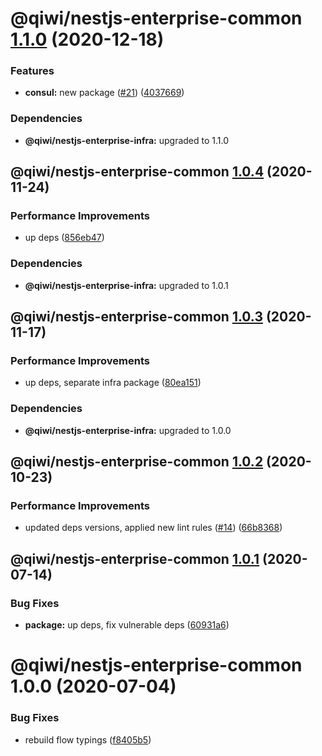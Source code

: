 # @qiwi/nestjs-enterprise-common [1.1.0](https://github.com/qiwi/nestjs-enterprise/compare/@qiwi/nestjs-enterprise-common@1.0.4...@qiwi/nestjs-enterprise-common@1.1.0) (2020-12-18)


### Features

* **consul:** new package ([#21](https://github.com/qiwi/nestjs-enterprise/issues/21)) ([4037669](https://github.com/qiwi/nestjs-enterprise/commit/40376697a61ff39a9db08bc10b9f242c2b4fe7bf))





### Dependencies

* **@qiwi/nestjs-enterprise-infra:** upgraded to 1.1.0

## @qiwi/nestjs-enterprise-common [1.0.4](https://github.com/qiwi/nestjs-enterprise/compare/@qiwi/nestjs-enterprise-common@1.0.3...@qiwi/nestjs-enterprise-common@1.0.4) (2020-11-24)


### Performance Improvements

* up deps ([856eb47](https://github.com/qiwi/nestjs-enterprise/commit/856eb47915d387d594d1605462f53fa22149990b))





### Dependencies

* **@qiwi/nestjs-enterprise-infra:** upgraded to 1.0.1

## @qiwi/nestjs-enterprise-common [1.0.3](https://github.com/qiwi/nestjs-enterprise/compare/@qiwi/nestjs-enterprise-common@1.0.2...@qiwi/nestjs-enterprise-common@1.0.3) (2020-11-17)


### Performance Improvements

* up deps, separate infra package ([80ea151](https://github.com/qiwi/nestjs-enterprise/commit/80ea151c96d65e761b2506a0c046a550e616196b))





### Dependencies

* **@qiwi/nestjs-enterprise-infra:** upgraded to 1.0.0

## @qiwi/nestjs-enterprise-common [1.0.2](https://github.com/qiwi/nestjs-enterprise/compare/@qiwi/nestjs-enterprise-common@1.0.1...@qiwi/nestjs-enterprise-common@1.0.2) (2020-10-23)


### Performance Improvements

* updated deps versions, applied new lint rules ([#14](https://github.com/qiwi/nestjs-enterprise/issues/14)) ([66b8368](https://github.com/qiwi/nestjs-enterprise/commit/66b83683a8da0949ff5507037e8d8955b852c151))

## @qiwi/nestjs-enterprise-common [1.0.1](https://github.com/qiwi/nestjs-enterprise/compare/@qiwi/nestjs-enterprise-common@1.0.0...@qiwi/nestjs-enterprise-common@1.0.1) (2020-07-14)


### Bug Fixes

* **package:** up deps, fix vulnerable deps ([60931a6](https://github.com/qiwi/nestjs-enterprise/commit/60931a6c6265b1465a46fb4d834b374eac73ab7e))

# @qiwi/nestjs-enterprise-common 1.0.0 (2020-07-04)


### Bug Fixes

* rebuild flow typings ([f8405b5](https://github.com/qiwi/nestjs-enterprise/commit/f8405b5a5741d521957879878355188bad3829e1))
